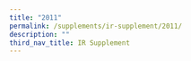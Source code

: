 ```yaml
---
title: "2011"
permalink: /supplements/ir-supplement/2011/
description: ""
third_nav_title: IR Supplement
---
```

